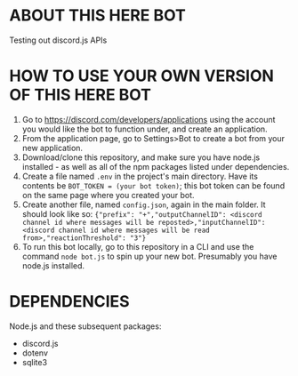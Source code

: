 # ABOUT THIS HERE BOT
Testing out discord.js APIs
# HOW TO USE YOUR OWN VERSION OF THIS HERE BOT
1. Go to https://discord.com/developers/applications using the account you would like the bot to function under, and create an application.
2. From the application page, go to Settings>Bot to create a bot from your new application.
3. Download/clone this repository, and make sure you have node.js installed - as well as all of the npm packages listed under dependencies.
4. Create a file named `.env` in the project's main directory. Have its contents be `BOT_TOKEN = (your bot token)`; this bot token can be found on the same page where you created your bot.
5. Create another file, named `config.json`, again in the main folder. It should look like so: 
`{"prefix": "+","outputChannelID": <discord channel id where messages will be reposted>,"inputChannelID": <discord channel id where messages will be read from>,"reactionThreshold": "3"}`
6. To run this bot locally, go to this repository in a CLI and use the command `node bot.js` to spin up your new bot. Presumably you have node.js installed.
# DEPENDENCIES 
Node.js and these subsequent packages:
* discord.js
* dotenv
* sqlite3